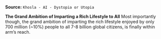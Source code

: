**Source:** `Khosla - AI - Dystopia or Utopia`

**The Grand Ambition of Imparting a Rich Lifestyle to All**
Most importantly though, the grand ambition of imparting the rich lifestyle enjoyed by only 700 million (~10%) people to all 7-8 billion global citizens, is finally within arm’s reach.

